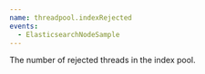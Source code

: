 ```yaml
---
name: threadpool.indexRejected
events:
  - ElasticsearchNodeSample
---
```


The number of rejected threads in the index pool.